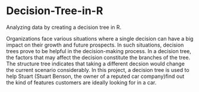 # Decision-Tree-in-R
Analyzing data by creating a decision tree in R.

Organizations face various situations where a single decision can have a big impact on their growth and future prospects. 
In such situations, decision trees prove to be helpful in the decision-making process. 
In a decision tree, the factors that may affect the decision constitute the branches of the tree.
The structure tree indicates that taking a different decsion would change the current scenario considerably.
In this project, a decision tree is used to help Stuart (Stuart Benson, the owner of a reputed car company)find out the kind of features customers are ideally looking for in a car.
